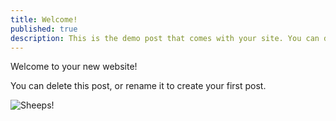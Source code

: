 ```yaml
---
title: Welcome!
published: true
description: This is the demo post that comes with your site. You can delete it, or rename it.
---
```


Welcome to your new website!

You can delete this post, or rename it to create your first post.

![Sheeps!](/media/starter-baby-sheep.jpg)
